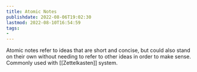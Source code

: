 ```yaml
---
title: Atomic Notes
publishdate: 2022-08-06T19:02:30
lastmod: 2022-08-10T16:54:59
tags: 
- 
---
```










Atomic notes refer to ideas that are short and concise, but could also stand on their own without needing to refer to other ideas in order to make sense. Commonly used with [[Zettelkasten]] system.



